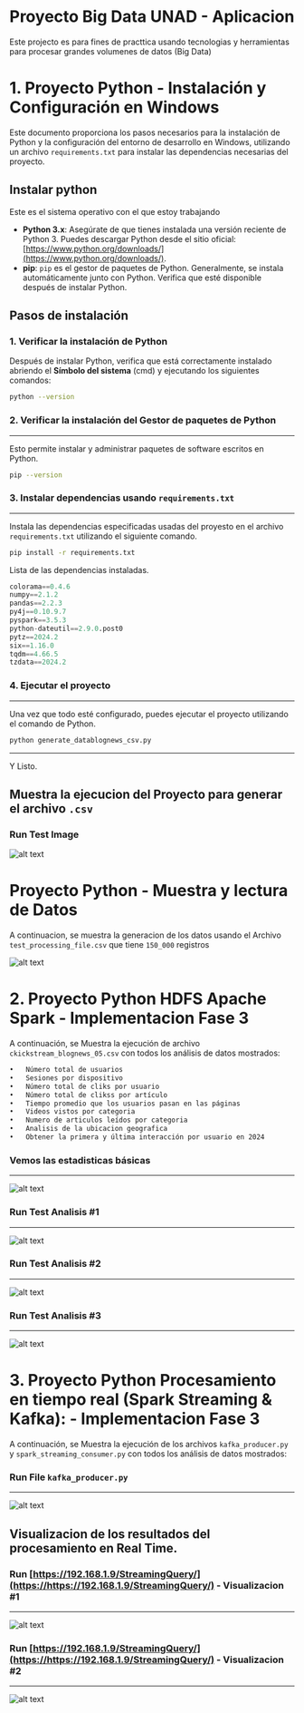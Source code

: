 # Proyecto Big Data UNAD - Aplicacion

Este projecto es para fines de practtica usando tecnologias y herramientas para procesar grandes volumenes de datos (Big Data)

# 1. Proyecto Python - Instalación y Configuración en Windows

Este documento proporciona los pasos necesarios para la instalación de Python y la configuración del entorno de desarrollo en Windows, utilizando un archivo `requirements.txt` para instalar las dependencias necesarias del proyecto.

## Instalar python
Este es el sistema operativo con el que estoy trabajando
- **Python 3.x**: Asegúrate de que tienes instalada una versión reciente de Python 3. Puedes descargar Python desde el sitio oficial: [https://www.python.org/downloads/](https://www.python.org/downloads/).
- **pip**: `pip` es el gestor de paquetes de Python. Generalmente, se instala automáticamente junto con Python. Verifica que esté disponible después de instalar Python.

## Pasos de instalación

### 1. Verificar la instalación de Python

Después de instalar Python, verifica que está correctamente instalado abriendo el **Símbolo del sistema** (cmd) y ejecutando los siguientes comandos:

```bash
python --version
```

### 2. Verificar la instalación del Gestor de paquetes de Python
---

Esto permite instalar y administrar paquetes de software escritos en Python.

```bash
pip --version
```

### 3. Instalar dependencias usando `requirements.txt`
---

 Instala las dependencias especificadas usadas del proyesto en el archivo `requirements.txt` utilizando el siguiente comando.

```bash
pip install -r requirements.txt
```

Lista de las dependencias instaladas.

```python
colorama==0.4.6
numpy==2.1.2
pandas==2.2.3
py4j==0.10.9.7
pyspark==3.5.3
python-dateutil==2.9.0.post0
pytz==2024.2
six==1.16.0
tqdm==4.66.5
tzdata==2024.2
```

### 4. Ejecutar el proyecto
---

Una vez que todo esté configurado, puedes ejecutar el proyecto utilizando el comando de Python.

```bash
python generate_datablognews_csv.py
```
---
Y Listo.

## Muestra la ejecucion del Proyecto para generar el archivo `.csv`

### Run Test Image
![alt text](https://github.com/pipe2015/project_bigdata_UNAD/blob/master/Images_project/03.png)

# Proyecto Python - Muestra y lectura de Datos

A continuacion, se muestra la generacion de los datos usando el Archivo `test_processing_file.csv` que tiene `150_000` registros

![alt text](https://github.com/pipe2015/project_bigdata_UNAD/blob/master/Images_project/05.png)

# 2. Proyecto Python HDFS Apache Spark - Implementacion Fase 3

A continuación, se Muestra la ejecución de archivo `ckickstream_blognews_05.csv`  con todos los análisis de datos mostrados:

```bash
•	Número total de usuarios
•	Sesiones por dispositivo
•	Número total de cliks por usuario
•	Número total de clikss por artículo
•	Tiempo promedio que los usuarios pasan en las páginas
•	Videos vistos por categoria
•	Numero de articulos leídos por categoria
•	Analisis de la ubicacion geografica
•	Obtener la primera y última interacción por usuario en 2024
```

### Vemos las estadisticas básicas
---
![alt text](https://github.com/pipe2015/project_bigdata_UNAD/blob/master/Images_project/05-1.png)


### Run Test Analisis #1
---
![alt text](https://github.com/pipe2015/project_bigdata_UNAD/blob/master/Images_project/06-2.png)


### Run Test Analisis #2
---
![alt text](https://github.com/pipe2015/project_bigdata_UNAD/blob/master/Images_project/07-3.png)


### Run Test Analisis #3
---
![alt text](https://github.com/pipe2015/project_bigdata_UNAD/blob/master/Images_project/08-4.png)

# 3. Proyecto Python Procesamiento en tiempo real (Spark Streaming & Kafka): - Implementacion Fase 3

A continuación, se Muestra la ejecución de los archivos `kafka_producer.py` y `spark_streaming_consumer.py` con todos los análisis de datos mostrados:

### Run File `kafka_producer.py`
---
![alt text](https://github.com/pipe2015/project_bigdata_UNAD/blob/master/Images_project/10.1.png)

## Visualizacion de los resultados del procesamiento en Real Time.

### Run [https://192.168.1.9/StreamingQuery/](https://https://192.168.1.9/StreamingQuery/) - Visualizacion #1
---
![alt text](https://github.com/pipe2015/project_bigdata_UNAD/blob/master/Images_project/17.1.png)

### Run [https://192.168.1.9/StreamingQuery/](https://https://192.168.1.9/StreamingQuery/) - Visualizacion #2
---
![alt text](https://github.com/pipe2015/project_bigdata_UNAD/blob/master/Images_project/18.1.png)